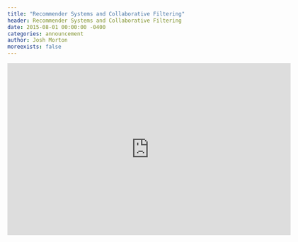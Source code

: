 ```yaml
---
title: "Recommender Systems and Collaborative Filtering"
header: Recommender Systems and Collaborative Filtering
date: 2015-08-01 00:00:00 -0400
categories: announcement
author: Josh Morton
moreexists: false
---
```

<!-- embedded slides should have width="640" height="389" -->
<iframe src="https://docs.google.com/presentation/d/10grdIjeqrJ6MJEpsncz-uXdR6y6EI1docBUTAkPd7u4/embed?start=false&loop=false&delayms=3000" frameborder="0" width="640" height="389" allowfullscreen="true" mozallowfullscreen="true" webkitallowfullscreen="true"></iframe>
